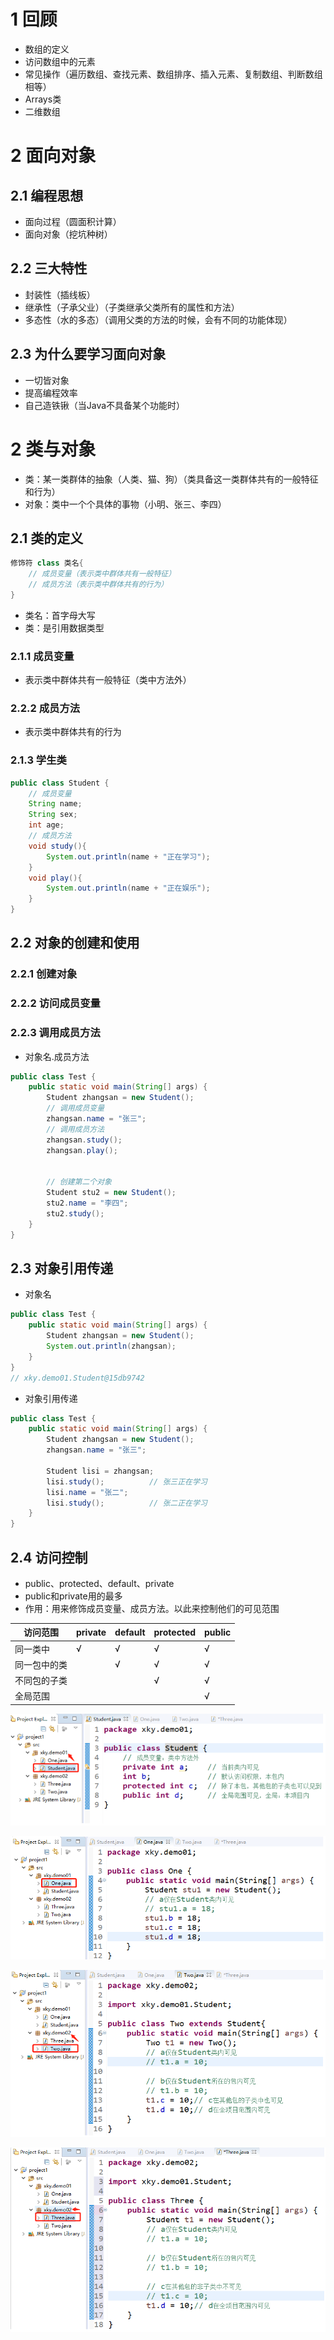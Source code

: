 # 1 回顾

+ 数组的定义
+ 访问数组中的元素
+ 常见操作（遍历数组、查找元素、数组排序、插入元素、复制数组、判断数组相等）
+ Arrays类
+ 二维数组

# 2 面向对象

## 2.1 编程思想

+ 面向过程（圆面积计算）
+ 面向对象（挖坑种树）

## 2.2 三大特性

+ 封装性（插线板）
+ 继承性（子承父业）（子类继承父类所有的属性和方法）
+ 多态性（水的多态）（调用父类的方法的时候，会有不同的功能体现）

## 2.3 为什么要学习面向对象

+ 一切皆对象
+ 提高编程效率
+ 自己造铁锹（当Java不具备某个功能时）

# 2 类与对象

+ 类：某一类群体的抽象（人类、猫、狗）（类具备这一类群体共有的一般特征和行为）
+ 对象：类中一个个具体的事物（小明、张三、李四）

## 2.1 类的定义

```java
修饰符 class 类名{
	// 成员变量（表示类中群体共有一般特征）
	// 成员方法（表示类中群体共有的行为）
} 
```

+ 类名：首字母大写
+ 类：是引用数据类型

### 2.1.1 成员变量

+ 表示类中群体共有一般特征（类中方法外）

### 2.2.2 成员方法

+ 表示类中群体共有的行为

### 2.1.3 学生类

```java
public class Student {
	// 成员变量
	String name;
	String sex;
	int age;
	// 成员方法
	void study(){
		System.out.println(name + "正在学习");
	}
	void play(){
		System.out.println(name + "正在娱乐");
	}
}
```

## 2.2 对象的创建和使用

### 2.2.1 创建对象

### 2.2.2 访问成员变量

### 2.2.3 调用成员方法

+ 对象名.成员方法

```java
public class Test {
	public static void main(String[] args) {
		Student zhangsan = new Student();
		// 调用成员变量
		zhangsan.name = "张三";
		// 调用成员方法
		zhangsan.study();
		zhangsan.play();
		
		
		// 创建第二个对象
		Student stu2 = new Student();
		stu2.name = "李四";
		stu2.study();
	}
}
```

## 2.3 对象引用传递

+ 对象名

```java
public class Test {
	public static void main(String[] args) {
		Student zhangsan = new Student();
		System.out.println(zhangsan);
	}
}
// xky.demo01.Student@15db9742
```

+ 对象引用传递

```java
public class Test {
	public static void main(String[] args) {
		Student zhangsan = new Student();
		zhangsan.name = "张三";
		
		Student lisi = zhangsan;
		lisi.study();          // 张三正在学习
		lisi.name = "张二";
		lisi.study();          // 张二正在学习
	}
}
```

## 2.4 访问控制

+ public、protected、default、private
+ public和private用的最多
+ 作用：用来修饰成员变量、成员方法。以此来控制他们的可见范围

| **访问范围** | **private** | **default** | **protected** | **public** |
| ------------ | ----------- | ----------- | ------------- | ---------- |
| 同一类中     | √           | √           | √             | √          |
| 同一包中的类 |             | √           | √             | √          |
| 不同包的子类 |             |             | √             | √          |
| 全局范围     |             |             |               | √          |

![1664970819512](笔记中图片/1664970819512.png)

![1664970829713](笔记中图片/1664970829713.png)

![1664970842387](笔记中图片/1664970842387.png)

![1664970855253](笔记中图片/1664970855253.png)